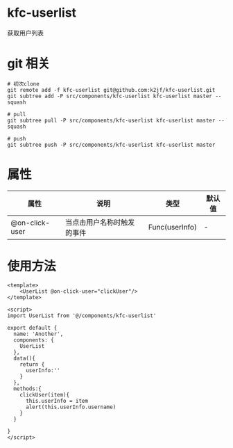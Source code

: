 # kfc-userlist
获取用户列表

# git 相关
```
# 初次clone
git remote add -f kfc-userlist git@github.com:k2jf/kfc-userlist.git
git subtree add -P src/components/kfc-userlist kfc-userlist master --squash

# pull
git subtree pull -P src/components/kfc-userlist kfc-userlist master --squash

# push
git subtree push -P src/components/kfc-userlist kfc-userlist master

```
# 属性
| 属性                    | 说明                           | 类型                 | 默认值        |
| ----------------------- | ------------------------------ | -------------------- | ------------- |
| @on-click-user | 当点击用户名称时触发的事件 | Func(userInfo) | -             |
# 使用方法
```
<template>
    <UserList @on-click-user="clickUser"/>
</template>

<script>
import UserList from '@/components/kfc-userlist'

export default {
  name: 'Another',
  components: { 
    UserList
  },
  data(){
    return {
      userInfo:''
    }
  },
  methods:{
    clickUser(item){
      this.userInfo = item
      alert(this.userInfo.username)
    }
  }

}
</script>

```